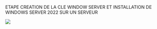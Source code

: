 ETAPE CREATION DE LA CLE WINDOW SERVER ET INSTALLATION DE WINDOWS SERVER 2022 SUR UN SERVEUR

<img src="images/documentaion.jpg.jpg" width='' height=''>

